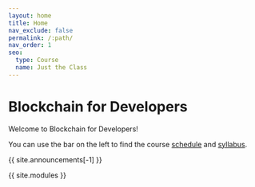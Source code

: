 ```yaml
---
layout: home
title: Home
nav_exclude: false
permalink: /:path/
nav_order: 1
seo:
  type: Course
  name: Just the Class
---
```


# Blockchain for Developers

Welcome to Blockchain for Developers!

You can use the bar on the left to find the course [schedule](schedule) and [syllabus](https://docs.google.com/document/d/1aRuEY7xyWB0q0LHAi7MQvnhyqlmu5A2wAAA1IX-v6e0/edit).

{{ site.announcements[-1] }}

{{ site.modules }}